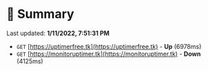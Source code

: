 # 📖 Summary
Last updated: **1/11/2022, 7:51:31 PM**

- `GET` [https://uptimerfree.tk](https://uptimerfree.tk) - **Up** (6978ms)
- `GET` [https://monitoruptimer.tk](https://monitoruptimer.tk) - **Down** (4125ms)
